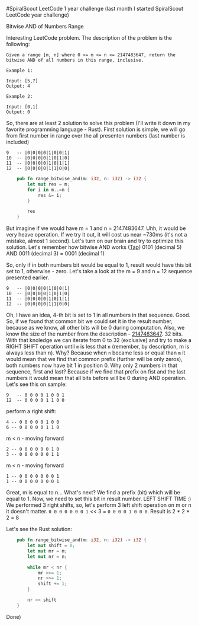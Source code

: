 #SpiralScout LeetCode 1 year challenge
(last month I started SpiralScout LeetCode year challenge)

Bitwise AND of Numbers Range

Interesting LeetCode problem. The description of the problem is the following:

```
Given a range [m, n] where 0 <= m <= n <= 2147483647, return the bitwise AND of all numbers in this range, inclusive.

Example 1:

Input: [5,7]
Output: 4

Example 2:

Input: [0,1]
Output: 0
```

So, there are at least 2 solution to solve this problem (I'll write it down in my favorite programming language - Rust). First solution is simple, we will go from first number in range over the all presenten numbers (last number is included)
```
9   -- |0|0|0|0|1|0|0|1|
10  -- |0|0|0|0|1|0|1|0|
11  -- |0|0|0|0|1|0|1|1|
12  -- |0|0|0|0|1|1|0|0|
```


```rust
    pub fn range_bitwise_and(m: i32, n: i32) -> i32 {
        let mut res = m;
        for i in m..=n {
            res &= i;
        }

        res
    }
```
But imagine if we would have m = 1 and n = 2147483647. Uhh, it would be very heave operation. If we try it out, it will cost us near ~730ms (it's not a mistake, almost 1 second). Let's turn on our brain and try to optimize this solution.
Let's remember how bitwise AND works ([Tap](https://en.wikipedia.org/wiki/Bitwise_operation))
    0101 (decimal 5)
AND 0011 (decimal 3)
  = 0001 (decimal 1)

So, only if in both numbers bit would be equal to 1, result would have this bit set to 1, otherwise - zero. Let's take a look at the m = 9 and n = 12 sequence presented earlier.

```
9   -- |0|0|0|0|1|0|0|1|
10  -- |0|0|0|0|1|0|1|0|
11  -- |0|0|0|0|1|0|1|1|
12  -- |0|0|0|0|1|1|0|0|
```
Oh, I have an idea, 4-th bit is set to 1 in all numbers in that sequence. Good. So, if we found that common bit we could set it in the result number, because as we know, all other bits will be 0 during computation.
Also, we know the size of the number from the description - [2147483647](https://en.wikipedia.org/wiki/2,147,483,647). 32 bits. 
With that knoledge we can iterate from 0 to 32 (exclusive) and try to make a RIGHT SHIFT operation until `m` is less that `n` (remember, by description, m is always less than n). Why? Because when `n` became less or equal than `m` it would mean that we find that common prefix (further will be only zeros), both numbers now have bit 1 in position 0. Why only 2 numbers in that sequence, first and last? Because if we find that prefix on fist and the last numbers it would mean that all bits before will be 0 during AND operation. 
Let's see this on sample:
```
9   -- 0 0 0 0 1 0 0 1
12  -- 0 0 0 0 1 1 0 0
```
perform a right shift:
```
4 -- 0 0 0 0 0 1 0 0
6 -- 0 0 0 0 0 1 1 0
```
m < n - moving forward
```
2 -- 0 0 0 0 0 0 1 0
3 -- 0 0 0 0 0 0 1 1
```
m < n - moving forward
```
1 -- 0 0 0 0 0 0 0 1
1 -- 0 0 0 0 0 0 0 1
```
Great, m is equal to n... What's next? We find a prefix (bit) which will be equal to 1. Now, we need to set this bit in result number. LEFT SHIFT TIME :) We performed 3 right shifts, so, let's perform 3 left shift operation on m or n it doesn't matter.
`0 0 0 0 0 0 0 1` << 3 = `0 0 0 0 1 0 0 0`. Result is 2 * 2 * 2 = 8

Let's see the Rust solution:
```rust
    pub fn range_bitwise_and(m: i32, n: i32) -> i32 {
        let mut shift = 0;
        let mut mr = m;
        let mut nr = n;

        while mr < nr {
            mr >>= 1;
            nr >>= 1;
            shift += 1;
        }

        nr << shift
    }
```

Done)
